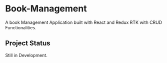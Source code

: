 # Book-Management
A book Management Application built with React and Redux RTK with CRUD Functionalities.

## Project Status
Still in Development.
